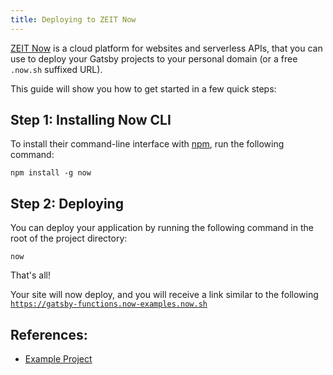 ```yaml
---
title: Deploying to ZEIT Now
---
```


[ZEIT Now](https://zeit.co/now) is a cloud platform for websites and serverless APIs, that you can use to deploy your Gatsby projects to your personal domain (or a free `.now.sh` suffixed URL).

This guide will show you how to get started in a few quick steps:

## Step 1: Installing Now CLI

To install their command-line interface with [npm](https://www.npmjs.com/), run the following command:

```shell
npm install -g now
```

## Step 2: Deploying

You can deploy your application by running the following command in the root of the project directory:

```shell
now
```

That's all!

Your site will now deploy, and you will receive a link similar to the following [`https://gatsby-functions.now-examples.now.sh`](https://gatsby-functions.now-examples.now.sh)

## References:

- [Example Project](https://github.com/zeit/now-examples/tree/master/gatsby)
